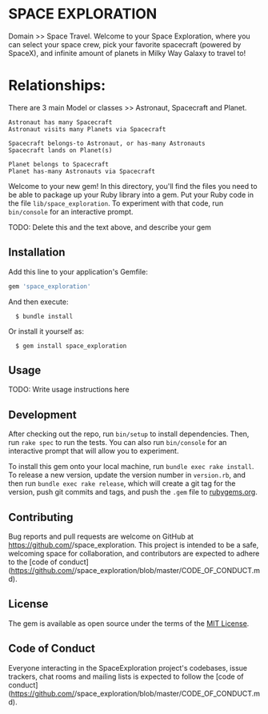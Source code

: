 # SPACE EXPLORATION #
  Domain >> Space Travel.
  Welcome to your Space Exploration, where you can select your space crew, pick your favorite spacecraft (powered by SpaceX), and infinite amount of planets in Milky Way Galaxy to travel to!

# Relationships:
  There are 3 main Model or classes >> Astronaut, Spacecraft and Planet.

    Astronaut has many Spacecraft 
    Astronaut visits many Planets via Spacecraft

    Spacecraft belongs-to Astronaut, or has-many Astronauts
    Spacecraft lands on Planet(s)

    Planet belongs to Spacecraft 
    Planet has-many Astronauts via Spacecraft

  Welcome to your new gem! In this directory, you'll find the files you need to be able to package up your Ruby library into a gem. Put your Ruby code in the file `lib/space_exploration`. To experiment with that code, run `bin/console` for an interactive prompt.

  TODO: Delete this and the text above, and describe your gem

## Installation

  Add this line to your application's Gemfile:

  ```ruby
  gem 'space_exploration'
  ```

  And then execute:

      $ bundle install

  Or install it yourself as:

      $ gem install space_exploration

## Usage

  TODO: Write usage instructions here

## Development

  After checking out the repo, run `bin/setup` to install dependencies. Then, run `rake spec` to run the tests. You can also run `bin/console` for an interactive prompt that will allow you to experiment.

  To install this gem onto your local machine, run `bundle exec rake install`. To release a new version, update the version number in `version.rb`, and then run `bundle exec rake release`, which will create a git tag for the version, push git commits and tags, and push the `.gem` file to [rubygems.org](https://rubygems.org).

## Contributing

  Bug reports and pull requests are welcome on GitHub at https://github.com/<github username>/space_exploration. This project is intended to be a safe, welcoming space for collaboration, and contributors are expected to adhere to the [code of conduct](https://github.com/<github username>/space_exploration/blob/master/CODE_OF_CONDUCT.md).


## License

  The gem is available as open source under the terms of the [MIT License](https://opensource.org/licenses/MIT).

## Code of Conduct

  Everyone interacting in the SpaceExploration project's codebases, issue trackers, chat rooms and mailing lists is expected to follow the [code of conduct](https://github.com/<github username>/space_exploration/blob/master/CODE_OF_CONDUCT.md).